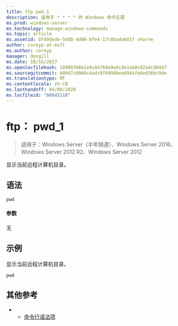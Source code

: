 ```yaml
---
title: ftp pwd_1
description: 适用于 * * * * 的 Windows 命令主题
ms.prod: windows-server
ms.technology: manage-windows-commands
ms.topic: article
ms.assetid: bf40dede-5dd8-4d06-bfe4-17c8bada681f vhorne
author: coreyp-at-msft
ms.author: coreyp
manager: dongill
ms.date: 10/16/2017
ms.openlocfilehash: 18908306b1e9c84769a9e0cde1eb0c82adcd6447
ms.sourcegitcommit: b00d7c8968c4adc8f699dbee694afe6ed36bc9de
ms.translationtype: MT
ms.contentlocale: zh-CN
ms.lasthandoff: 04/08/2020
ms.locfileid: "80843110"
---
```

# <a name="ftp-pwd_1"></a>ftp： pwd_1

>适用于：Windows Server（半年频道）、Windows Server 2016、Windows Server 2012 R2、Windows Server 2012

显示当前远程计算机目录。   
## <a name="syntax"></a>语法  
```  
pwd  
```  
#### <a name="parameters"></a>参数  
无  
## <a name="examples"></a><a name=BKMK_Examples></a>示例  
显示当前远程计算机目录。  
```  
pwd  
```  
## <a name="additional-references"></a>其他参考  
-   - [命令行语法项](command-line-syntax-key.md)  

